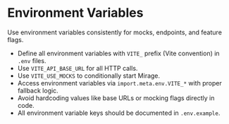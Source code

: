 # Environment Variables

Use environment variables consistently for mocks, endpoints, and feature flags.

- Define all environment variables with `VITE_` prefix (Vite convention) in `.env` files.
- Use `VITE_API_BASE_URL` for all HTTP calls.
- Use `VITE_USE_MOCKS` to conditionally start Mirage.
- Access environment variables via `import.meta.env.VITE_*` with proper fallback logic.
- Avoid hardcoding values like base URLs or mocking flags directly in code.
- All environment variable keys should be documented in `.env.example`.
